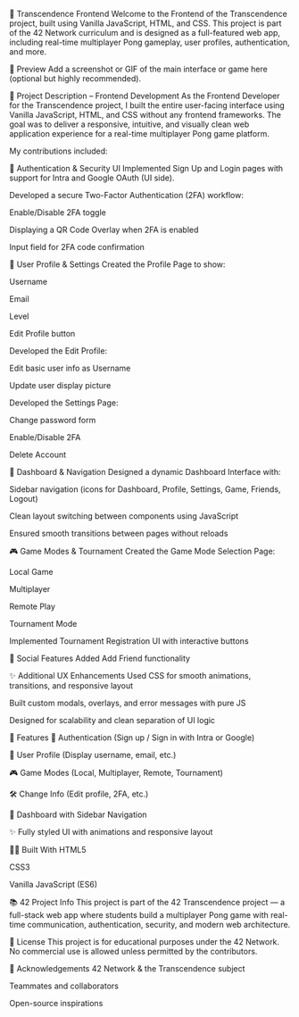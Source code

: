 🏓 Transcendence Frontend
Welcome to the Frontend of the Transcendence project, built using Vanilla JavaScript, HTML, and CSS. This project is part of the 42 Network curriculum and is designed as a full-featured web app, including real-time multiplayer Pong gameplay, user profiles, authentication, and more.

📸 Preview
Add a screenshot or GIF of the main interface or game here (optional but highly recommended).

📄 Project Description – Frontend Development
As the Frontend Developer for the Transcendence project, I built the entire user-facing interface using Vanilla JavaScript, HTML, and CSS without any frontend frameworks. The goal was to deliver a responsive, intuitive, and visually clean web application experience for a real-time multiplayer Pong game platform.

My contributions included:

🔐 Authentication & Security UI
Implemented Sign Up and Login pages with support for Intra and Google OAuth (UI side).

Developed a secure Two-Factor Authentication (2FA) workflow:

Enable/Disable 2FA toggle

Displaying a QR Code Overlay when 2FA is enabled

Input field for 2FA code confirmation

👤 User Profile & Settings
Created the Profile Page to show:

Username

Email

Level

Edit Profile button

Developed the Edit Profile:

Edit basic user info as Username

Update user display picture

Developed the Settings Page:

Change password form

Enable/Disable 2FA

Delete Account

🧭 Dashboard & Navigation
Designed a dynamic Dashboard Interface with:

Sidebar navigation (icons for Dashboard, Profile, Settings, Game, Friends, Logout)

Clean layout switching between components using JavaScript

Ensured smooth transitions between pages without reloads

🎮 Game Modes & Tournament
Created the Game Mode Selection Page:

Local Game

Multiplayer

Remote Play

Tournament Mode

Implemented Tournament Registration UI with interactive buttons

🤝 Social Features
Added Add Friend functionality 

✨ Additional UX Enhancements
Used CSS for smooth animations, transitions, and responsive layout

Built custom modals, overlays, and error messages with pure JS

Designed for scalability and clean separation of UI logic

🚀 Features
🧾 Authentication (Sign up / Sign in with Intra or Google)

👤 User Profile (Display username, email, etc.)

🎮 Game Modes (Local, Multiplayer, Remote, Tournament)

🛠 Change Info (Edit profile, 2FA, etc.)

🧭 Dashboard with Sidebar Navigation

✨ Fully styled UI with animations and responsive layout

🧑‍💻 Built With
HTML5

CSS3

Vanilla JavaScript (ES6)

📚 42 Project Info
This project is part of the 42 Transcendence project — a full-stack web app where students build a multiplayer Pong game with real-time communication, authentication, security, and modern web architecture.

📜 License
This project is for educational purposes under the 42 Network. No commercial use is allowed unless permitted by the contributors.

🙌 Acknowledgements
42 Network & the Transcendence subject

Teammates and collaborators

Open-source inspirations

